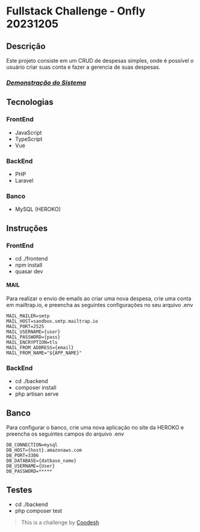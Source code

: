 # Fullstack Challenge - Onfly 20231205

## Descrição

Este projeto consiste em um CRUD de despesas simples, onde é possível o usuário criar suas conta e fazer a gerencia de suas despesas.

<div>
  <h3 align="left"><a href="https://www.loom.com/share/bd54f914db0540f68531eb79c8691b7a?sid=07591e8b-8cf1-4c12-8846-4693767e9f22" target="_blank"><i>Demonstração do Sistema</i></a></h3>
</div>

## Tecnologias

### FrontEnd

- JavaScript
- TypeScript
- Vue

### BackEnd

- PHP
- Laravel

### Banco

- MySQL (HEROKO)

## Instruções

### FrontEnd

- cd ./frontend
- npm install
- quasar dev

#### MAIL

Para realizar o envio de emails ao criar uma nova despesa, crie uma conta em mailtrap.io, e preencha as seguintes configurações no seu arquivo .env

```
MAIL_MAILER=smtp
MAIL_HOST=sandbox.smtp.mailtrap.io
MAIL_PORT=2525
MAIL_USERNAME={user}
MAIL_PASSWORD={pass}
MAIL_ENCRYPTION=tls
MAIL_FROM_ADDRESS={email}
MAIL_FROM_NAME="${APP_NAME}"
```

### BackEnd

- cd ./backend
- composer install
- php artisan serve

## Banco

Para configurar o banco, crie uma nova aplicação no site da HEROKO e preencha os seguintes campos do arquivo .env

```
DB_CONNECTION=mysql
DB_HOST={host}.amazonaws.com
DB_PORT=3306
DB_DATABASE={datbase_name}
DB_USERNAME={User}
DB_PASSWORD=*****
```

## Testes

- cd ./backend
- php composer test

>  This is a challenge by [Coodesh](https://coodesh.com/)
